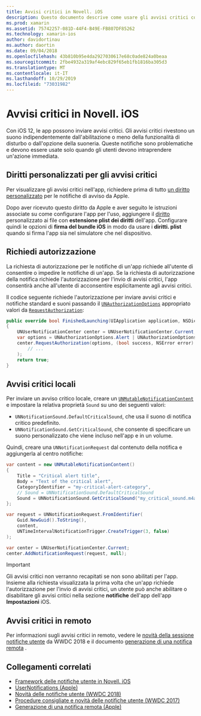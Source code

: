 ```yaml
---
title: Avvisi critici in Novell. iOS
description: Questo documento descrive come usare gli avvisi critici con Novell. iOS. Gli avvisi critici, introdotti con iOS 12, sono notifiche di disturbo che rivestono un suono indipendentemente dal fatto che l'opzione non sia disturbata o che l'interruttore squillo sia disattivato.
ms.prod: xamarin
ms.assetid: 75742257-081D-44F4-B49E-FB807DF85262
ms.technology: xamarin-ios
author: davidortinau
ms.author: daortin
ms.date: 09/04/2018
ms.openlocfilehash: 43b810b95e4da2927030617e68c0ade824a0beaa
ms.sourcegitcommit: 2fbe4932a319af4ebc829f65eb1fb1816ba305d3
ms.translationtype: MT
ms.contentlocale: it-IT
ms.lasthandoff: 10/29/2019
ms.locfileid: "73031982"
---
```

# <a name="critical-alerts-in-xamarinios"></a>Avvisi critici in Novell. iOS

Con iOS 12, le app possono inviare avvisi critici. Gli avvisi critici rivestono un suono indipendentemente dall'abilitazione o meno della funzionalità di disturbo o dall'opzione della suoneria. Queste notifiche sono problematiche e devono essere usate solo quando gli utenti devono intraprendere un'azione immediata.

## <a name="custom-critical-alert-entitlement"></a>Diritti personalizzati per gli avvisi critici

Per visualizzare gli avvisi critici nell'app, richiedere prima di tutto [un diritto personalizzato](https://developer.apple.com/contact/request/notifications-critical-alerts-entitlement/) per le notifiche di avviso da Apple.

Dopo aver ricevuto questo diritto da Apple e aver seguito le istruzioni associate su come configurare l'app per l'uso, aggiungere il [diritto](~/ios/deploy-test/provisioning/entitlements.md) personalizzato ai file con **estensione plist dei diritti** dell'app. Configurare quindi le opzioni di **firma del bundle iOS** in modo da usare i **diritti. plist** quando si firma l'app sia nel simulatore che nel dispositivo.

## <a name="request-authorization"></a>Richiedi autorizzazione

La richiesta di autorizzazione per le notifiche di un'app richiede all'utente di consentire o impedire le notifiche di un'app. Se la richiesta di autorizzazione della notifica richiede l'autorizzazione per l'invio di avvisi critici, l'app consentirà anche all'utente di acconsentire esplicitamente agli avvisi critici.

Il codice seguente richiede l'autorizzazione per inviare avvisi critici e notifiche standard e suoni passando il [`UNAuthorizationOptions`](xref:UserNotifications.UNAuthorizationOptions) appropriato
valori da [`RequestAuthorization`](xref:UserNotifications.UNUserNotificationCenter.RequestAuthorization*):

```csharp
public override bool FinishedLaunching(UIApplication application, NSDictionary launchOptions)
{
    UNUserNotificationCenter center = UNUserNotificationCenter.Current;
    var options = UNAuthorizationOptions.Alert | UNAuthorizationOptions.Sound | UNAuthorizationOptions.CriticalAlert;
    center.RequestAuthorization(options, (bool success, NSError error) => {
        // ...
    );
    return true;
}
```

## <a name="local-critical-alerts"></a>Avvisi critici locali

Per inviare un avviso critico locale, creare un [`UNMutableNotificationContent`](xref:UserNotifications.UNMutableNotificationContent)
e impostare la relativa proprietà `Sound` su uno dei seguenti valori:

- `UNNotificationSound.DefaultCriticalSound`, che usa il suono di notifica critico predefinito.
- `UNNotificationSound.GetCriticalSound`, che consente di specificare un suono personalizzato che viene incluso nell'app e in un volume.

Quindi, creare una `UNNotificationRequest` dal contenuto della notifica e aggiungerla al centro notifiche:

```csharp
var content = new UNMutableNotificationContent()
{
    Title = "Critical alert title",
    Body = "Text of the critical alert",
    CategoryIdentifier = "my-critical-alert-category",
    // Sound = UNNotificationSound.DefaultCriticalSound
    Sound = UNNotificationSound.GetCriticalSound("my_critical_sound.m4a", 1.0f)
};

var request = UNNotificationRequest.FromIdentifier(
    Guid.NewGuid().ToString(),
    content,
    UNTimeIntervalNotificationTrigger.CreateTrigger(3, false)
);

var center = UNUserNotificationCenter.Current;
center.AddNotificationRequest(request, null);
```

> [!IMPORTANT]
> Gli avvisi critici non verranno recapitati se non sono abilitati per l'app. Insieme alla richiesta visualizzata la prima volta che un'app richiede l'autorizzazione per l'invio di avvisi critici, un utente può anche abilitare o disabilitare gli avvisi critici nella sezione **notifiche** dell'app dell'app **Impostazioni** iOS.

## <a name="remote-critical-alerts"></a>Avvisi critici in remoto

Per informazioni sugli avvisi critici in remoto, vedere le [novità della sessione notifiche utente](https://developer.apple.com/videos/play/wwdc2018/710/) da WWDC 2018 e il documento [generazione di una notifica remota](https://developer.apple.com/documentation/usernotifications/setting_up_a_remote_notification_server/generating_a_remote_notification) .

## <a name="related-links"></a>Collegamenti correlati

- [Framework delle notifiche utente in Novell. iOS](~/ios/platform/user-notifications/index.md)
- [UserNotifications (Apple)](https://developer.apple.com/documentation/usernotifications?language=objc)
- [Novità delle notifiche utente (WWDC 2018)](https://developer.apple.com/videos/play/wwdc2018/710/)
- [Procedure consigliate e novità delle notifiche utente (WWDC 2017)](https://developer.apple.com/videos/play/wwdc2017/708/)
- [Generazione di una notifica remota (Apple)](https://developer.apple.com/documentation/usernotifications/setting_up_a_remote_notification_server/generating_a_remote_notification)
